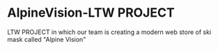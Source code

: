 # AlpineVision-LTW PROJECT
LTW PROJECT in which our team is creating a modern web store of ski mask called "Alpine Vision"
